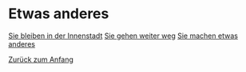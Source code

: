 <link rel="stylesheet" href="/Buchstadt-Leipzig/css/style.css">

# Etwas anderes

<a href="z_ak.html" class="button">Sie bleiben in der Innenstadt</a>
<a href="z_sh.html" class="button">Sie gehen weiter weg</a>
<a href="z_hb.html" class="button">Sie machen etwas anderes</a>


[Zurück zum Anfang](index.html)


